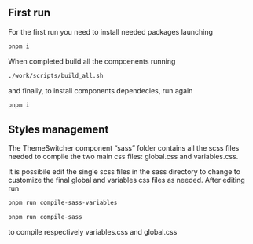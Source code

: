 ## First run

For the first run you need to install needed packages launching

```javascript
pnpm i
```

When completed build all the compoenents running

```bash
./work/scripts/build_all.sh
```

and finally, to install components dependecies, run again

```javascript
pnpm i
```


## Styles management

The ThemeSwitcher component “sass” folder contains all the scss files needed to compile the two main css files: global.css and variables.css.

It is possibile edit the single scss files in the sass directory to change to customize the final global and variables css files as needed. After editing run

```javascript
pnpm run compile-sass-variables
```

```javascript
pnpm run compile-sass
```

to compile respectively variables.css and global.css